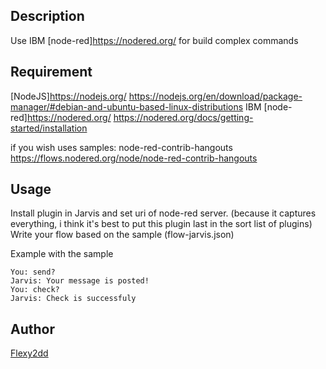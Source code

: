<!---
IMPORTANT
=========
This README.md is displayed in the WebStore as well as within Jarvis app
Please do not change the structure of this file
Fill-in Description, Usage & Author sections
Make sure to rename the [en] folder into the language code your plugin is written in (ex: fr, es, de, it...)
For multi-language plugin:
- clone the language directory and translate commands/functions.sh
- optionally write the Description / Usage sections in several languages
-->
## Description
Use IBM [node-red]https://nodered.org/ for build complex commands

## Requirement
[NodeJS]https://nodejs.org/ https://nodejs.org/en/download/package-manager/#debian-and-ubuntu-based-linux-distributions
IBM [node-red]https://nodered.org/ https://nodered.org/docs/getting-started/installation

if you wish uses samples:
node-red-contrib-hangouts https://flows.nodered.org/node/node-red-contrib-hangouts

## Usage
Install plugin in Jarvis and set uri of node-red server.
(because it captures everything, i think it's best to put this plugin last in the sort list of plugins)
Write your flow based on the sample (flow-jarvis.json)

Example with the sample
```
You: send?
Jarvis: Your message is posted!
You: check?
Jarvis: Check is successfuly
```

## Author
[Flexy2dd](https://github.com/flexy2dd)
